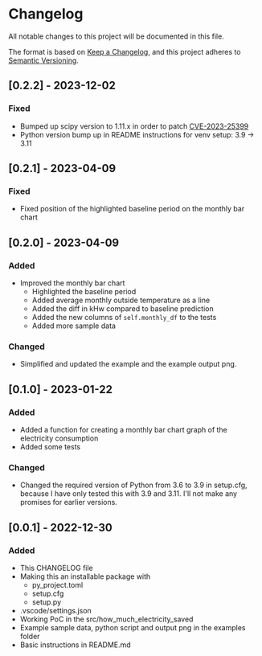# Changelog

All notable changes to this project will be documented in this file.

The format is based on [Keep a Changelog](https://keepachangelog.com/en/1.0.0/),
and this project adheres to [Semantic Versioning](https://semver.org/spec/v2.0.0.html).

## [0.2.2] - 2023-12-02

### Fixed

- Bumped up scipy version to 1.11.x in order to patch [CVE-2023-25399](https://nvd.nist.gov/vuln/detail/CVE-2023-25399)
- Python version bump up in README instructions for venv setup: 3.9 -> 3.11


## [0.2.1] - 2023-04-09

### Fixed

- Fixed position of the highlighted baseline period on the monthly bar chart


## [0.2.0] - 2023-04-09

### Added

- Improved the monthly bar chart
  - Highlighted the baseline period
  - Added average monthly outside temperature as a line
  - Added the diff in kHw compared to baseline prediction
  - Added the new columns of `self.monthly_df` to the tests
  - Added more sample data

### Changed

- Simplified and updated the example and the example output png.

## [0.1.0] - 2023-01-22

### Added

- Added a function for creating a monthly bar chart graph of the electricity consumption
- Added some tests

### Changed

- Changed the required version of Python from 3.6 to 3.9 in setup.cfg, because I have only tested this with 3.9 and 3.11. I'll not make any promises for earlier versions.

## [0.0.1] - 2022-12-30

### Added

- This CHANGELOG file
- Making this an installable package with 
  - py_project.toml
  - setup.cfg
  - setup.py
- .vscode/settings.json
- Working PoC in the src/how_much_electricity_saved
- Example sample data, python script and output png in the examples folder
- Basic instructions in README.md
